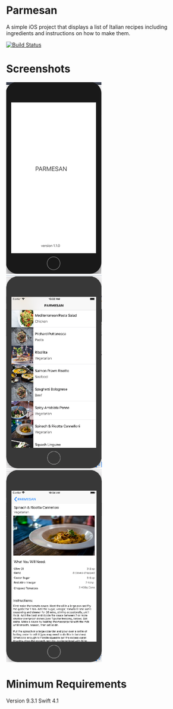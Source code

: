 # Parmesan
A simple iOS project that displays a list of Italian recipes including ingredients and instructions on how to make them.

[![Build Status](https://www.bitrise.io/app/29fe63f9f7e5c4dc/status.svg?token=rw4vAd1LXtksQ9jtSZmATg)](https://www.bitrise.io/app/29fe63f9f7e5c4dc)

# Screenshots
![Screenshot](https://github.com/PabiMoloi/Parmesan/blob/master/art/SplashScreen.png)
![Screenshot](https://github.com/PabiMoloi/Parmesan/blob/master/art/ListView.png)
![Screenshot](https://github.com/PabiMoloi/Parmesan/blob/master/art/DetailsView.png)

# Minimum Requirements
Version 9.3.1 
Swift 4.1
